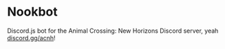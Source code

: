 # Nookbot
Discord.js bot for the Animal Crossing: New Horizons Discord server, yeah
[discord.gg/acnh](https://discord.gg/acnh)!
